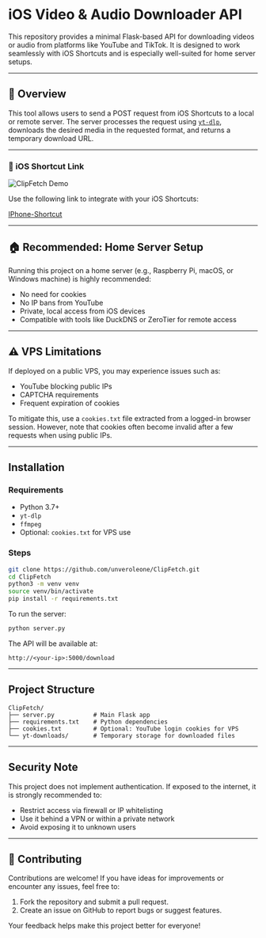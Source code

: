 # iOS Video & Audio Downloader API

This repository provides a minimal Flask-based API for downloading videos or audio from platforms like YouTube and TikTok. It is designed to work seamlessly with iOS Shortcuts and is especially well-suited for home server setups.

---

## 📌 Overview

This tool allows users to send a POST request from iOS Shortcuts to a local or remote server. The server processes the request using [`yt-dlp`](https://github.com/yt-dlp/yt-dlp), downloads the desired media in the requested format, and returns a temporary download URL.

---
### 🔗 iOS Shortcut Link

![ClipFetch Demo](https://drive.google.com/uc?id=1DUrMIsflOKlonUXFnX_3N5b0OMldk2er)

Use the following link to integrate with your iOS Shortcuts:

[IPhone-Shortcut](https://www.icloud.com/shortcuts/71162fb38fda4f02963de61d52aae969)

---

## 🏠 Recommended: Home Server Setup

Running this project on a home server (e.g., Raspberry Pi, macOS, or Windows machine) is highly recommended:

- No need for cookies
- No IP bans from YouTube
- Private, local access from iOS devices
- Compatible with tools like DuckDNS or ZeroTier for remote access

---

## ⚠️ VPS Limitations

If deployed on a public VPS, you may experience issues such as:

- YouTube blocking public IPs
- CAPTCHA requirements
- Frequent expiration of cookies

To mitigate this, use a `cookies.txt` file extracted from a logged-in browser session. However, note that cookies often become invalid after a few requests when using public IPs.

---

## Installation

### Requirements

- Python 3.7+
- `yt-dlp`
- `ffmpeg` 
- Optional: `cookies.txt` for VPS use

### Steps

```bash
git clone https://github.com/unveroleone/ClipFetch.git
cd ClipFetch
python3 -m venv venv
source venv/bin/activate
pip install -r requirements.txt
```

To run the server:

```bash
python server.py
```

The API will be available at:
```
http://<your-ip>:5000/download
```

---


## Project Structure

```
ClipFetch/
├── server.py           # Main Flask app
├── requirements.txt    # Python dependencies
├── cookies.txt         # Optional: YouTube login cookies for VPS
└── yt-downloads/       # Temporary storage for downloaded files
```

---

## Security Note

This project does not implement authentication. If exposed to the internet, it is strongly recommended to:

- Restrict access via firewall or IP whitelisting
- Use it behind a VPN or within a private network
- Avoid exposing it to unknown users

---

## 🤝 Contributing

Contributions are welcome! If you have ideas for improvements or encounter any issues, feel free to:

1. Fork the repository and submit a pull request.
2. Create an issue on GitHub to report bugs or suggest features.

Your feedback helps make this project better for everyone!  